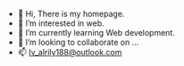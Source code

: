 - 👋 Hi, There is my homepage.
- 👀 I’m interested in web.
- 🌱 I’m currently learning Web development.
- 💞️ I’m looking to collaborate on ...
- 📫 Iv_alrily188@outlook.com

<!---
lvr1997/lvr1997 is a ✨ special ✨ repository because its `README.md` (this file) appears on your GitHub profile.
You can click the Preview link to take a look at your changes.
--->
